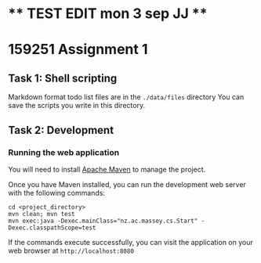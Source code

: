 # ** TEST EDIT mon 3 sep JJ **
# 159251 Assignment 1
## Task 1: Shell scripting
Markdown format todo list files are in the `./data/files` directory
You can save the scripts you write in this directory.

## Task 2: Development
### Running the web application
You will need to install [Apache Maven](https://maven.apache.org/) to manage the project.

Once you have Maven installed, you can run the development web server with the following commands:

```
cd <project_directory>
mvn clean; mvn test
mvn exec:java -Dexec.mainClass="nz.ac.massey.cs.Start" -Dexec.classpathScope=test
```

If the commands execute successfully, you can visit the application on your web browser at `http://localhost:8080`
